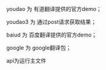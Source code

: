
youdao 为 有道翻译提供的官方demo；

youdao3 为 通过post请求获取结果；

baiud 为 百度翻译提供的官方demo；

google 为 google翻译包；

api为运行主文件
